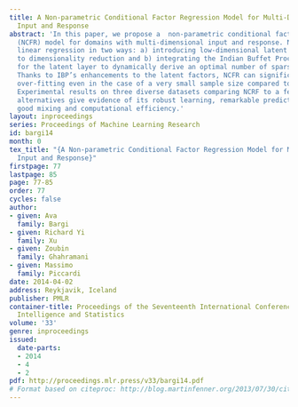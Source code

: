 ```yaml
---
title: A Non-parametric Conditional Factor Regression Model for Multi-Dimensional
  Input and Response
abstract: 'In this paper, we propose a  non-parametric conditional factor regression
  (NCFR) model for domains with multi-dimensional input and response. NCFR enhances
  linear regression in two ways: a) introducing low-dimensional latent factors leading
  to dimensionality reduction and b) integrating the Indian Buffet Process as prior
  for the latent layer to dynamically derive an optimal number of sparse factors.
  Thanks to IBP’s enhancements to the latent factors, NCFR can significantly avoid
  over-fitting even in the case of a very small sample size compared to the dimensionality.
  Experimental results on three diverse datasets comparing NCRF to a few baseline
  alternatives give evidence of its robust learning, remarkable predictive performance,
  good mixing and computational efficiency.'
layout: inproceedings
series: Proceedings of Machine Learning Research
id: bargi14
month: 0
tex_title: "{A Non-parametric Conditional Factor Regression Model for Multi-Dimensional
  Input and Response}"
firstpage: 77
lastpage: 85
page: 77-85
order: 77
cycles: false
author:
- given: Ava
  family: Bargi
- given: Richard Yi
  family: Xu
- given: Zoubin
  family: Ghahramani
- given: Massimo
  family: Piccardi
date: 2014-04-02
address: Reykjavik, Iceland
publisher: PMLR
container-title: Proceedings of the Seventeenth International Conference on Artificial
  Intelligence and Statistics
volume: '33'
genre: inproceedings
issued:
  date-parts:
  - 2014
  - 4
  - 2
pdf: http://proceedings.mlr.press/v33/bargi14.pdf
# Format based on citeproc: http://blog.martinfenner.org/2013/07/30/citeproc-yaml-for-bibliographies/
---
```

